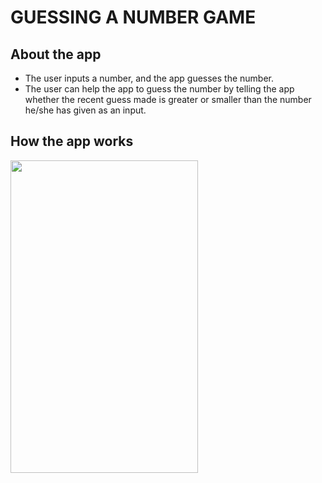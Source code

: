 # GUESSING A NUMBER GAME

## About the app
- The user inputs a number, and the app guesses the number.  
- The user can help the app to guess the number by telling the app whether the recent guess made is greater or smaller than the number he/she has given as an input. 

## How the app works
<img src = "https://user-images.githubusercontent.com/72819553/101261657-f1e98a80-375e-11eb-9726-4faf48013c5d.gif" width = "300" height = "500" >

